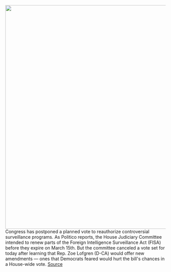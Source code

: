 <img src='https://cdn.vox-cdn.com/thumbor/zhdE0D5fi4Rqhgi-RgXUnDHrsX0=/0x0:1200x798/1200x800/filters:focal(453x187:645x379)/cdn.vox-cdn.com/uploads/chorus_image/image/66388562/1197379838.jpg.0.jpg' width='700px' /><br/>
Congress has postponed a planned vote to reauthorize controversial surveillance programs. As Politico reports, the House Judiciary Committee intended to renew parts of the Foreign Intelligence Surveillance Act (FISA) before they expire on March 15th. But the committee canceled a vote set for today after learning that Rep. Zoe Lofgren (D-CA) would offer new amendments — ones that Democrats feared would hurt the bill's chances in a House-wide vote.
<a href='https://www.theverge.com/2020/2/27/21155185/congress-house-judiciary-committee-postpone-fisa-patriot-act-zoe-lofgren-amendments'> Source <a/>